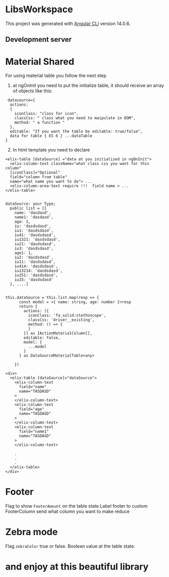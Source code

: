 # LibsWorkspace

This project was generated with [Angular CLI](https://github.com/angular/angular-cli) version 14.0.6.

## Development server

# Material Shared

For using material table you follow the next step

1. at ngOnInit you need to put the initialize table, it should receive an array of objects like this:

```{
 datasource={
  actions:
  {
    iconClass: "class for icon",
    classCss: " class what you need to maipulate in DOM",
    method: " a function "
  },
  editable: "If you want the table be editable: true/false",
  data for table { ES 6 } ...dataTable
}
```

2. In html template you need to declare

```
<elix-table [dataSource] ="data at you initialized in ngOnInit">
  <elix-column-text className="what class css you want for this column"
  [iconClass]="Optional"
  field="column from table"
  name="what name you want to do"> ...
  <elix-column-area-text require !!!  field name > ...
</elix-table>
```

```

dataSource: your Type;
  public list = [{
    name: 'dasdasd',
    name1: 'dasdasd',
    age: 1,
    iu: 'dasdsdasd',
    iu1: 'dasdsdasd',
    iu41: 'dasdsdasd',
    iu1321: 'dasdsdasd',
    iu21: 'dasdsdasd',
    iu3: 'dasdsdasd',
    age1: 1,
    iu2: 'dasdsdasd',
    iu11: 'dasdsdasd',
    iu414: 'dasdsdasd',
    iu13214: 'dasdsdasd',
    iu251: 'dasdsdasd',
    iu33: 'dasdsdasd'
  }, ....]

```

```

this.dataSource = this.list.map(resp => {
      const model = <{ name: string, age: number }>resp
      return {
        actions: [{
          iconClass: 'fa_solid:stethoscope',
          classCss: 'driver__existing',
          method: () => {
          }
        }] as IActionMaterialColumn[],
        editable: false,
        model: {
          ...model
        }
      } as DataSourceMaterialTable<any>

    })

```
    <div>
      <elix-table [dataSource]="dataSource">
        <elix-column-text
          field="name"
          name="TASDASD"
        >
        </elix-column-text>
        <elix-column-text
          field="age"
          name="TASDASD"
        >
        </elix-column-text>
        <elix-column-text
          field="name1"
          name="TASDASD"
        >
        </elix-column-text>
      
        .
        .
        . 
      </elix-table>
    </div>

# Footer 
  Flag to show  `FooterAmount` on the table state
  Label footer to custom
  FooterColumn send what column you want to make reduce

# Zebra mode 
  Flag `zebraColor` true or false. Boolean value at the table state.

# and enjoy at this beautiful library
